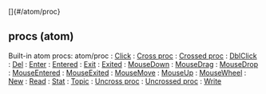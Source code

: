[]{#/atom/proc}
## procs (atom)
Built-in atom procs:
atom/proc
:   [Click](#/atom/proc/Click)
:   [Cross proc](#/atom/proc/Cross)
:   [Crossed proc](#/atom/proc/Crossed)
:   [DblClick](#/atom/proc/DblClick)
:   [Del](#/datum/proc/Del)
:   [Enter](#/atom/proc/Enter)
:   [Entered](#/atom/proc/Entered)
:   [Exit](#/atom/proc/Exit)
:   [Exited](#/atom/proc/Exited)
:   [MouseDown](#/atom/proc/MouseDown)
:   [MouseDrag](#/atom/proc/MouseDrag)
:   [MouseDrop](#/atom/proc/MouseDrop)
:   [MouseEntered](#/atom/proc/MouseEntered)
:   [MouseExited](#/atom/proc/MouseExited)
:   [MouseMove](#/atom/proc/MouseMove)
:   [MouseUp](#/atom/proc/MouseUp)
:   [MouseWheel](#/atom/proc/MouseWheel)
:   [New](#/atom/proc/New)
:   [Read](#/datum/proc/Read)
:   [Stat](#/atom/proc/Stat)
:   [Topic](#/datum/proc/Topic)
:   [Uncross proc](#/atom/proc/Uncross)
:   [Uncrossed proc](#/atom/proc/Uncrossed)
:   [Write](#/datum/proc/Write)